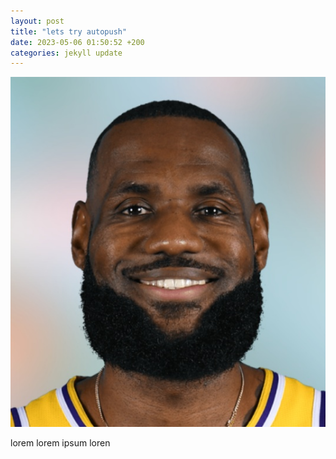 ```yaml
---
layout: post
title: "lets try autopush"
date: 2023-05-06 01:50:52 +200
categories: jekyll update
---
```

<img src="/blog_assets/7a027e.jpg">

lorem lorem ipsum loren
